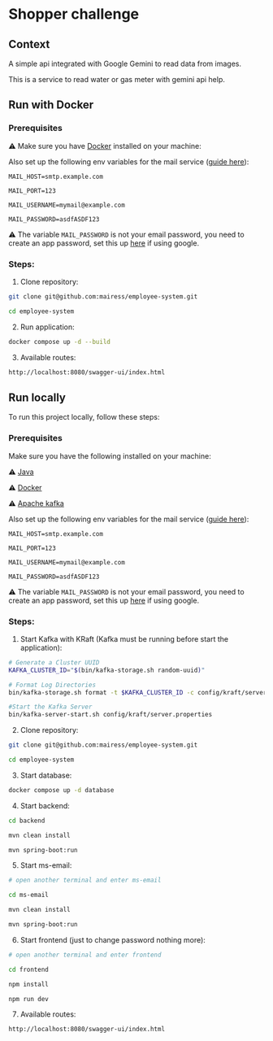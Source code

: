 # Shopper challenge


## Context

A simple api integrated with Google Gemini to read data from images.

This is a service to read water or gas meter with gemini api help.

## Run with Docker

### Prerequisites

⚠️ Make sure you have [Docker](https://www.docker.com/get-started/) installed on your machine:


Also set up the following env variables for the mail service ([guide here](./docs/set-env-variables-mail-service.md)):

```
MAIL_HOST=smtp.example.com 

MAIL_PORT=123

MAIL_USERNAME=mymail@example.com

MAIL_PASSWORD=asdfASDF123

```

⚠️ The variable `MAIL_PASSWORD` is not your email password, you need to create an app password, set this up [here](https://myaccount.google.com/apppasswords) if using google.

### Steps:

1. Clone repository:

```BASH
git clone git@github.com:mairess/employee-system.git

cd employee-system
```

2. Run application:

```BASH
docker compose up -d --build 
```

3. Available routes:

```BASH
http://localhost:8080/swagger-ui/index.html
```

## Run locally

To run this project locally, follow these steps:

### Prerequisites

Make sure you have the following installed on your machine:

⚠️ [Java](https://www.oracle.com/java/)

⚠️ [Docker](https://www.docker.com/get-started/)

⚠️ [Apache kafka](https://kafka.apache.org/quickstart)

Also set up the following env variables for the mail service ([guide here](./docs/set-env-variables-mail-service.md)):

```
MAIL_HOST=smtp.example.com 

MAIL_PORT=123

MAIL_USERNAME=mymail@example.com

MAIL_PASSWORD=asdfASDF123

```

⚠️ The variable `MAIL_PASSWORD` is not your email password, you need to create an app password, set this up [here](https://myaccount.google.com/apppasswords) if using google.

### Steps:

1. Start Kafka with KRaft (Kafka must be running before start the application):

```BASH
# Generate a Cluster UUID
KAFKA_CLUSTER_ID="$(bin/kafka-storage.sh random-uuid)"

# Format Log Directories
bin/kafka-storage.sh format -t $KAFKA_CLUSTER_ID -c config/kraft/server.properties

#Start the Kafka Server
bin/kafka-server-start.sh config/kraft/server.properties
```

2. Clone repository:

```BASH
git clone git@github.com:mairess/employee-system.git

cd employee-system
```

3. Start database:

```BASH
docker compose up -d database
```

4. Start backend:

```BASH
cd backend

mvn clean install

mvn spring-boot:run
```

5. Start ms-email:

```BASH
# open another terminal and enter ms-email

cd ms-email

mvn clean install

mvn spring-boot:run
```

6. Start frontend (just to change password nothing more):

```BASH
# open another terminal and enter frontend

cd frontend

npm install

npm run dev
```

7. Available routes:

```BASH
http://localhost:8080/swagger-ui/index.html
```
